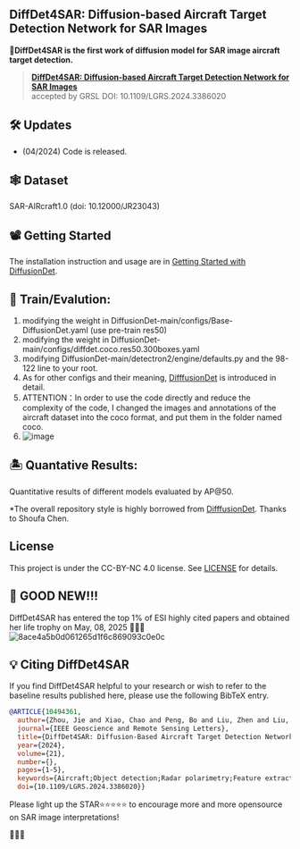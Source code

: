 ## DiffDet4SAR: Diffusion-based Aircraft Target Detection Network for SAR Images

👑**DiffDet4SAR is the first work of diffusion model for SAR image aircraft target detection.**




> [**DiffDet4SAR: Diffusion-based Aircraft Target Detection Network for SAR Images**](https://arxiv.org/abs/2404.03595)               
accepted by GRSL DOI: 10.1109/LGRS.2024.3386020

## 🛠️ Updates
- (04/2024) Code is released.

## 🕸️ Dataset
SAR-AIRcraft1.0 (doi: 10.12000/JR23043)



## 📽️ Getting Started

The installation instruction and usage are in [Getting Started with DiffusionDet](GETTING_STARTED.md).

## 🚉 Train/Evalution:
1. modifying the weight in DiffusionDet-main/configs/Base-DiffusionDet.yaml (use pre-train res50)
2.  modifying the weight in DiffusionDet-main/configs/diffdet.coco.res50.300boxes.yaml
3.  modifying  DiffusionDet-main/detectron2/engine/defaults.py  and the 98-122 line to your root.
4.  As for other configs and their meaning,  [DifffusionDet](https://github.com/ShoufaChen/DiffusionDet) is introduced in detail.
5.  ATTENTION：In order to use the code directly and reduce the complexity of the code, I changed the images and annotations of the aircraft dataset into the coco format, and put them in the folder named coco.
6.  ![image](https://github.com/JoyeZLearning/DiffDet4SAR/assets/164322321/8ea8c3f3-d17c-453d-832a-b906dd5e4003)




## 🏝️ Quantative Results:
Quantitative results of different models evaluated by AP@50. 


*The overall repository style is highly borrowed from [DifffusionDet](https://github.com/ShoufaChen/DiffusionDet). Thanks to Shoufa Chen.

## License

This project is under the CC-BY-NC 4.0 license. See [LICENSE](LICENSE) for details.


## 🍭 GOOD NEW!!!
DiffDet4SAR has entered the top 1% of ESI highly cited papers and obtained her life trophy on May, 08, 2025 🎉🎉🎉
![8ace4a5b0d061265d1f6c869093c0e0c](https://github.com/user-attachments/assets/2975bff2-8151-4042-a799-42cbef994ec2)


## 💡 Citing DiffDet4SAR

If you find DiffDet4SAR helpful to your research or wish to refer to the baseline results published here, please use the following BibTeX entry.

```BibTeX
@ARTICLE{10494361,
  author={Zhou, Jie and Xiao, Chao and Peng, Bo and Liu, Zhen and Liu, Li and Liu, Yongxiang and Li, Xiang},
  journal={IEEE Geoscience and Remote Sensing Letters}, 
  title={DiffDet4SAR: Diffusion-Based Aircraft Target Detection Network for SAR Images}, 
  year={2024},
  volume={21},
  number={},
  pages={1-5},
  keywords={Aircraft;Object detection;Radar polarimetry;Feature extraction;Scattering;Noise;Convolution;Aircraft target detection;diffusion model;synthetic aperture radar (SAR)},
  doi={10.1109/LGRS.2024.3386020}}

```
Please light up the STAR⭐⭐⭐⭐⭐  to encourage more and more opensource on SAR image interpretations!

🥰🥳🥂

